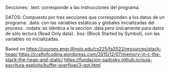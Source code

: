 Secciones:
.text: corresponde a las instrucciones del programa.

DATOS: Compuesto por tres secciones que corresponden a los datos de un programa:
.data: con las variables estáticas y globales inicializadas del proceso.
.rodata: es idéntica a la sección .data pero únicamente para datos de sólo lectura (Read Only data).
.bss: (Block Started by Symbol), con las variables no inicializadas.



Based on https://courses.engr.illinois.edu/cs225/fa2022/resources/stack-heap/
https://craftofcoding.wordpress.com/2015/12/07/memory-in-c-the-stack-the-heap-and-static/
https://fundacion-sadosky.github.io/guia-escritura-exploits/buffer-overflow/3-got.html
